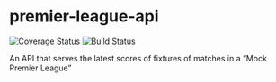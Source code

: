 # premier-league-api

[![Coverage Status](https://coveralls.io/repos/github/fegoworks/premier-league-api/badge.svg?branch=develop)](https://coveralls.io/github/fegoworks/premier-league-api?branch=develop)
[![Build Status](https://travis-ci.org/fegoworks/premier-league-api.svg?branch=develop)](https://travis-ci.org/fegoworks/premier-league-api)

An API that serves the latest scores of fixtures of matches in a “Mock Premier League”
